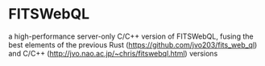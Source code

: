 # FITSWebQL
a high-performance server-only C/C++ version of FITSWebQL, fusing the best elements of the previous Rust (https://github.com/jvo203/fits_web_ql) and C/C++ (http://jvo.nao.ac.jp/~chris/fitswebql.html) versions
